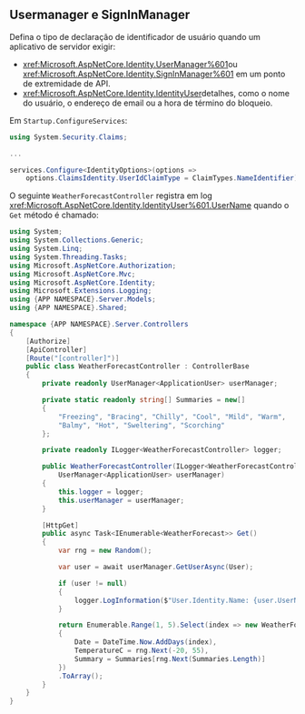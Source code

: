 ## <a name="usermanager-and-signinmanager"></a>Usermanager e SignInManager

Defina o tipo de declaração de identificador de usuário quando um aplicativo de servidor exigir:

* <xref:Microsoft.AspNetCore.Identity.UserManager%601>ou <xref:Microsoft.AspNetCore.Identity.SignInManager%601> em um ponto de extremidade de API.
* <xref:Microsoft.AspNetCore.Identity.IdentityUser>detalhes, como o nome do usuário, o endereço de email ou a hora de término do bloqueio.

Em `Startup.ConfigureServices`:

```csharp
using System.Security.Claims;

...

services.Configure<IdentityOptions>(options => 
    options.ClaimsIdentity.UserIdClaimType = ClaimTypes.NameIdentifier);
```

O seguinte `WeatherForecastController` registra em log <xref:Microsoft.AspNetCore.Identity.IdentityUser%601.UserName> quando o `Get` método é chamado:

```csharp
using System;
using System.Collections.Generic;
using System.Linq;
using System.Threading.Tasks;
using Microsoft.AspNetCore.Authorization;
using Microsoft.AspNetCore.Mvc;
using Microsoft.AspNetCore.Identity;
using Microsoft.Extensions.Logging;
using {APP NAMESPACE}.Server.Models;
using {APP NAMESPACE}.Shared;

namespace {APP NAMESPACE}.Server.Controllers
{
    [Authorize]
    [ApiController]
    [Route("[controller]")]
    public class WeatherForecastController : ControllerBase
    {
        private readonly UserManager<ApplicationUser> userManager;

        private static readonly string[] Summaries = new[]
        {
            "Freezing", "Bracing", "Chilly", "Cool", "Mild", "Warm", 
            "Balmy", "Hot", "Sweltering", "Scorching"
        };

        private readonly ILogger<WeatherForecastController> logger;

        public WeatherForecastController(ILogger<WeatherForecastController> logger, 
            UserManager<ApplicationUser> userManager)
        {
            this.logger = logger;
            this.userManager = userManager;
        }

        [HttpGet]
        public async Task<IEnumerable<WeatherForecast>> Get()
        {
            var rng = new Random();

            var user = await userManager.GetUserAsync(User);

            if (user != null)
            {
                logger.LogInformation($"User.Identity.Name: {user.UserName}");
            }

            return Enumerable.Range(1, 5).Select(index => new WeatherForecast
            {
                Date = DateTime.Now.AddDays(index),
                TemperatureC = rng.Next(-20, 55),
                Summary = Summaries[rng.Next(Summaries.Length)]
            })
            .ToArray();
        }
    }
}
```
